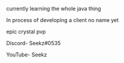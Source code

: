 
currently learning the whole java thing       

In process of developing a client no name yet     

epic crystal pvp 

Discord- Seekz#0535

YouTube- Seekz
